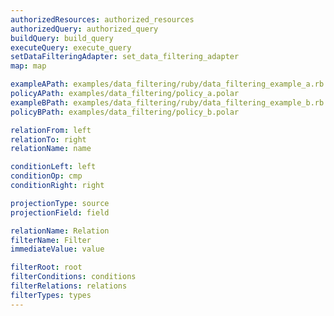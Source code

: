 ```yaml
---
authorizedResources: authorized_resources
authorizedQuery: authorized_query
buildQuery: build_query
executeQuery: execute_query
setDataFilteringAdapter: set_data_filtering_adapter
map: map

exampleAPath: examples/data_filtering/ruby/data_filtering_example_a.rb
policyAPath: examples/data_filtering/policy_a.polar
exampleBPath: examples/data_filtering/ruby/data_filtering_example_b.rb
policyBPath: examples/data_filtering/policy_b.polar

relationFrom: left
relationTo: right
relationName: name

conditionLeft: left
conditionOp: cmp
conditionRight: right

projectionType: source
projectionField: field

relationName: Relation
filterName: Filter
immediateValue: value

filterRoot: root
filterConditions: conditions
filterRelations: relations
filterTypes: types
---
```

